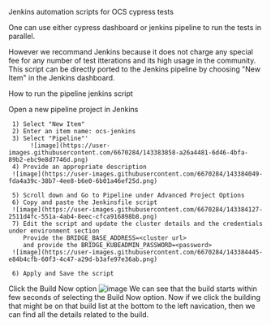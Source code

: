 Jenkins automation scripts for OCS cypress tests

One can use either cypress dashboard or
jenkins pipeline to run the tests in parallel.

However we recommand Jenkins because it does not charge any special fee for any number of test itterations and its high usage in the community.
This script can be directly ported to the Jenkins pipeline by choosing "New Item" in the Jenkins dashboard.

How to run the pipeline jenkins script

Open a new pipeline project in Jenkins

     1) Select "New Item"
     2) Enter an item name: ocs-jenkins
     3) Select "Pipeline"'
          ![image](https://user-images.githubusercontent.com/6670284/143383858-a26a4481-6d46-4bfa-89b2-ebc9e8d7746d.png)
     4) Provide an appropriate description
     ![image](https://user-images.githubusercontent.com/6670284/143384049-fda4a39c-38b7-4ee8-b6e0-6b01a46ef25d.png)

     5) Scroll down and Go to Pipeline under Advanced Project Options
     6) Copy and paste the Jenkinsfile script
     ![image](https://user-images.githubusercontent.com/6670284/143384127-2511d4fc-551a-4ab4-8eec-cfca916898b8.png)
     7) Edit the script and update the cluster details and the credentials under environment section
        Provide the BRIDGE_BASE_ADDRESS=<cluster url>
        and provide the BRIDGE_KUBEADMIN_PASSWORD=<password>
     ![image](https://user-images.githubusercontent.com/6670284/143384445-e84b4cfb-60f3-4c47-a29d-b3afe97e36ab.png)

     6) Apply and Save the script
     
Click the Build Now option
![image](https://user-images.githubusercontent.com/6670284/143384673-6bc8c9da-4dad-452c-acf2-ba07e2d9f13b.png)
We can see that the build starts within few seconds of selecting the Build Now option.
Now if we click the building that might be on that build list at the bottom to the left navication, then we can find all the details related to the build.
